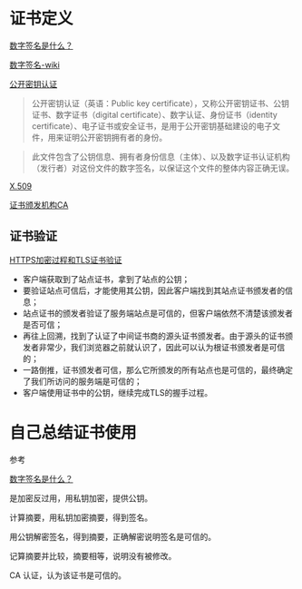 # 证书定义
[数字签名是什么？](http://www.ruanyifeng.com/blog/2011/08/what_is_a_digital_signature.html)

[数字签名-wiki]([https://zh.wikipedia.org/wiki/%E6%95%B8%E4%BD%8D%E7%B0%BD%E7%AB%A0](https://zh.wikipedia.org/wiki/數位簽章))

[公开密钥认证](https://zh.wikipedia.org/wiki/%E5%85%AC%E9%96%8B%E9%87%91%E9%91%B0%E8%AA%8D%E8%AD%89)

> 公开密钥认证（英语：Public key certificate），又称公开密钥证书、公钥证书、数字证书（digital certificate）、数字认证、身份证书（identity certificate）、电子证书或安全证书，是用于公开密钥基础建设的电子文件，用来证明公开密钥拥有者的身份。

> 此文件包含了公钥信息、拥有者身份信息（主体）、以及数字证书认证机构（发行者）对这份文件的数字签名，以保证这个文件的整体内容正确无误。


[X.509](https://zh.wikipedia.org/wiki/X.509)

[证书颁发机构CA](https://zh.wikipedia.org/wiki/%E8%AF%81%E4%B9%A6%E9%A2%81%E5%8F%91%E6%9C%BA%E6%9E%84)

## 证书验证
[HTTPS加密过程和TLS证书验证](https://juejin.im/post/5a4f4884518825732b19a3ce)
* 客户端获取到了站点证书，拿到了站点的公钥；
* 要验证站点可信后，才能使用其公钥，因此客户端找到其站点证书颁发者的信息；
* 站点证书的颁发者验证了服务端站点是可信的，但客户端依然不清楚该颁发者是否可信；
* 再往上回溯，找到了认证了中间证书商的源头证书颁发者。由于源头的证书颁发者非常少，我们浏览器之前就认识了，因此可以认为根证书颁发者是可信的；
* 一路倒推，证书颁发者可信，那么它所颁发的所有站点也是可信的，最终确定了我们所访问的服务端是可信的；
* 客户端使用证书中的公钥，继续完成TLS的握手过程。

# 自己总结证书使用

参考

[数字签名是什么？](http://www.ruanyifeng.com/blog/2011/08/what_is_a_digital_signature.html)

是加密反过用，用私钥加密，提供公钥。

计算摘要，用私钥加密摘要，得到签名。

用公钥解密签名，得到摘要，正确解密说明签名是可信的。

记算摘要并比较，摘要相等，说明没有被修改。

CA 认证，认为该证书是可信的。

